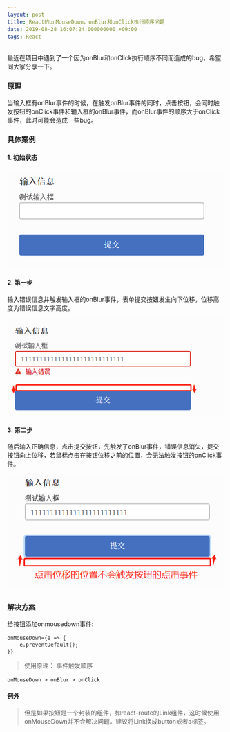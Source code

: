 ```yaml
---
layout: post
title: React的onMouseDown，onBlur和onClick执行顺序问题
date: 2019-08-28 16:07:24.000000000 +09:00
tags: React
---
```


最近在项目中遇到了一个因为onBlur和onClick执行顺序不同而造成的bug，希望同大家分享一下。

### 原理

当输入框有onBlur事件的时候，在触发onBlur事件的同时，点击按钮，会同时触发按钮的onClick事件和输入框的onBlur事件，而onBlur事件的顺序大于onClick事件，此时可能会造成一些bug。

### 具体案例

#### 1. 初始状态

![First](/assets/images/React-Onblur/First.png)


#### 2. 第一步
输入错误信息并触发输入框的onBlur事件，表单提交按钮发生向下位移，位移高度为错误信息文字高度。

![Second](/assets/images/React-Onblur/Second.png)


#### 3. 第二步

随后输入正确信息，点击提交按钮，先触发了onBlur事件，错误信息消失，提交按钮向上位移，若鼠标点击在按钮位移之前的位置，会无法触发按钮的onClick事件。

![Third](/assets/images/React-Onblur/Third.png)


### 解决方案

给按钮添加onmousedown事件:
```
onMouseDown={e => {
    e.preventDefault();
}}
```
>使用原理： 事件触发顺序 

` onMouseDown > onBlur > onClick `




#### 例外

> 但是如果按钮是一个封装的组件，如react-route的Link组件，这时候使用onMouseDown并不会解决问题。建议将Link换成button或者a标签。
